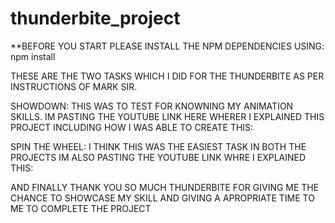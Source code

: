 # thunderbite_project 


**BEFORE YOU START PLEASE INSTALL THE NPM DEPENDENCIES USING: npm install  

THESE ARE THE TWO TASKS WHICH I DID FOR THE THUNDERBITE AS PER INSTRUCTIONS OF MARK SIR. 

SHOWDOWN: THIS WAS TO TEST FOR KNOWNING MY ANIMATION SKILLS. IM PASTING THE YOUTUBE LINK HERE WHERER I EXPLAINED THIS PROJECT INCLUDING HOW I WAS ABLE TO CREATE THIS:

SPIN THE WHEEL: I THINK THIS WAS THE EASIEST TASK IN BOTH THE PROJECTS IM ALSO PASTING THE YOUTUBE LINK WHRE I EXPLAINED THIS: 


AND FINALLY THANK YOU SO MUCH THUNDERBITE FOR GIVING ME THE CHANCE TO SHOWCASE MY SKILL AND GIVING A APROPRIATE TIME TO ME TO COMPLETE THE PROJECT

